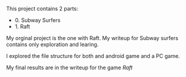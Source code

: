 This project contains 2 parts:

- 0\. Subway Surfers
- 1\. Raft

My orginal project is the one with Raft. My writeup for Subway surfers contains only exploration and learing.

I explored the file structure for both and android game and a PC game.

My final results are in the writeup for the game *Raft*


